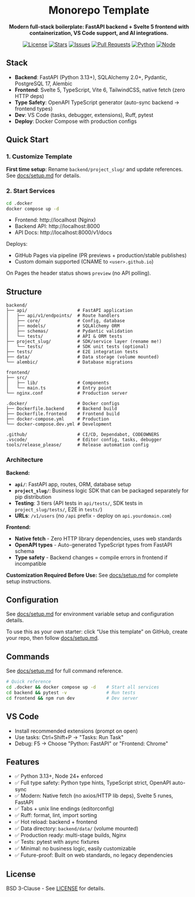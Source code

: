 <div align="center">

# Monorepo Template

**Modern full-stack boilerplate: FastAPI backend + Svelte 5 frontend with containerization, VS Code support, and AI integrations.**

[![License](https://img.shields.io/github/license/nokodo-labs/monorepo-template)](LICENSE)
[![Stars](https://img.shields.io/github/stars/nokodo-labs/monorepo-template?style=social)](https://github.com/nokodo-labs/monorepo-template/stargazers)
[![Issues](https://img.shields.io/github/issues/nokodo-labs/monorepo-template)](https://github.com/nokodo-labs/monorepo-template/issues)
[![Pull Requests](https://img.shields.io/github/issues-pr/nokodo-labs/monorepo-template)](https://github.com/nokodo-labs/monorepo-template/pulls)
[![Python](https://img.shields.io/badge/python-3.13+-blue.svg)](https://www.python.org/downloads/)
[![Node](https://img.shields.io/badge/node-24+-green.svg)](https://nodejs.org/)

</div>

## Stack

-   **Backend**: FastAPI (Python 3.13+), SQLAlchemy 2.0+, Pydantic, PostgreSQL 17, Alembic
-   **Frontend**: Svelte 5, TypeScript, Vite 6, TailwindCSS, native fetch (zero HTTP deps)
-   **Type Safety**: OpenAPI TypeScript generator (auto-sync backend → frontend types)
-   **Dev**: VS Code (tasks, debugger, extensions), Ruff, pytest
-   **Deploy**: Docker Compose with production configs

## Quick Start

### 1. Customize Template

**First time setup**: Rename `backend/project_slug/` and update references. See [docs/setup.md](docs/setup.md) for details.

### 2. Start Services

```bash
cd .docker
docker compose up -d
```

-   Frontend: http://localhost (Nginx)
-   Backend API: http://localhost:8000
-   API Docs: http://localhost:8000/v1/docs

Deploys:

-   GitHub Pages via pipeline (PR previews + production/stable publishes)
-   Custom domain supported (CNAME to `<user>.github.io`)

On Pages the header status shows `preview` (no API polling).

## Structure

```
backend/
├── api/                   # FastAPI application
│   ├── api/v1/endpoints/  # Route handlers
│   ├── core/              # Config, database
│   ├── models/            # SQLAlchemy ORM
│   ├── schemas/           # Pydantic validation
│   └── tests/             # API & ORM tests
├── project_slug/          # SDK/service layer (rename me!)
│   └── tests/             # SDK unit tests (optional)
├── tests/                 # E2E integration tests
├── data/                  # Data storage (volume mounted)
└── alembic/               # Database migrations

frontend/
├── src/
│   ├── lib/               # Components
│   └── main.ts            # Entry point
└── nginx.conf             # Production server

.docker/                   # Docker configs
├── Dockerfile.backend     # Backend build
├── Dockerfile.frontend    # Frontend build
├── docker-compose.yml     # Production
└── docker-compose.dev.yml # Development

.github/                   # CI/CD, Dependabot, CODEOWNERS
.vscode/                   # Editor config, tasks, debugger
tools/release_please/      # Release automation config
```

### Architecture

**Backend:**

-   **`api/`**: FastAPI app, routes, ORM, database setup
-   **`project_slug/`**: Business logic SDK that can be packaged separately for pip distribution
-   **Testing**: 3 tiers (API tests in `api/tests/`, SDK tests in `project_slug/tests/`, E2E in `tests/`)
-   **URLs**: `/v1/users` (no `/api` prefix - deploy on `api.yourdomain.com`)

**Frontend:**

-   **Native fetch** - Zero HTTP library dependencies, uses web standards
-   **OpenAPI types** - Auto-generated TypeScript types from FastAPI schema
-   **Type safety** - Backend changes = compile errors in frontend if incompatible

**Customization Required Before Use:** See [docs/setup.md](docs/setup.md) for complete setup instructions.

## Configuration

See [docs/setup.md](docs/setup.md) for environment variable setup and configuration details.

To use this as your own starter: click “Use this template” on GitHub, create your repo, then follow [docs/setup.md](docs/setup.md).

## Commands

See [docs/setup.md](docs/setup.md) for full command reference.

```bash
# Quick reference
cd .docker && docker compose up -d    # Start all services
cd backend && pytest -v               # Run tests
cd frontend && npm run dev            # Dev server
```

## VS Code

-   Install recommended extensions (prompt on open)
-   Use tasks: Ctrl+Shift+P → "Tasks: Run Task"
-   Debug: F5 → Choose "Python: FastAPI" or "Frontend: Chrome"

## Features

-   ✅ Python 3.13+, Node 24+ enforced
-   ✅ Full type safety: Python type hints, TypeScript strict, OpenAPI auto-sync
-   ✅ Modern: Native fetch (no axios/HTTP lib deps), Svelte 5 runes, FastAPI
-   ✅ Tabs + unix line endings (editorconfig)
-   ✅ Ruff: format, lint, import sorting
-   ✅ Hot reload: backend + frontend
-   ✅ Data directory: `backend/data/` (volume mounted)
-   ✅ Production ready: multi-stage builds, Nginx
-   ✅ Tests: pytest with async fixtures
-   ✅ Minimal: no business logic, easily customizable
-   ✅ Future-proof: Built on web standards, no legacy dependencies

## License

BSD 3-Clause - See [LICENSE](LICENSE) for details.
